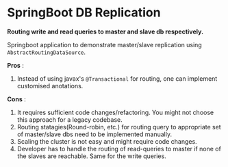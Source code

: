 # SpringBoot DB Replication 
**Routing write and read queries to master and slave db respectively.**

Springboot application to demonstrate master/slave replication using `AbstractRoutingDataSource`.

**Pros** :
1. Instead of using javax's `@Transactional` for routing, one can implement customised anotations.

**Cons** :
1. It requires sufficient code changes/refactoring. You might not choose this approach for a legacy codebase.
2. Routing statagies(Round-robin, etc.) for routing query to appropriate set of master/slave dbs need to be implemented manually.
3. Scaling the cluster is not easy and might require code changes.
4. Developer has to handle the routing of read-queries to master if none of the slaves are reachable. Same for the write queries.
